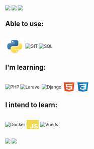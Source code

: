 <div align="center" style="display: inline">
  <span>
  <img width="350em" align="center" src="https://github-readme-stats-sigma-five.vercel.app/api?username=davimmilhome&show_icons=true&theme=tokyonight&include_all_commits=true&count_private=true",target="_blank"/>
  </span>
  <span>
  <img width="285em" align="center" src="https://github-readme-stats-sigma-five.vercel.app/api/top-langs/?username=davimmilhome&layout=compact&langs_count=8&theme=tokyonight",target="_blank"/>
  </span>
  <a href="https://github.com/davimmilhome/LEITOR_RETORNO_BRADESCO_CNAB400" target="_blank"><img width="375em" align="center" src="https://github-readme-stats-sigma-five.vercel.app/api/pin/?username=davimmilhome&repo=LEITOR_.RET_RETORNO_BRADESCO_CNAB400&layout=compact&langs_count=8&theme=tokyonight" align="center" padding="60"/></a>
</div> 


## Able to use:
<div style="display: inline_block"><br>
  <img align="center" alt="Python" height="50" width="60" src="https://raw.githubusercontent.com/devicons/devicon/master/icons/python/python-original.svg">
  <img align="center" alt="GIT" height="50" width="60" src="https://cdn.jsdelivr.net/gh/devicons/devicon/icons/git/git-plain-wordmark.svg">
   <img align="center" alt="SQL" height="50" width="60" src="https://cdn.jsdelivr.net/gh/devicons/devicon/icons/mysql/mysql-original-wordmark.svg">
  </div>
 
  ## I'm learning:
<div style="display: inline_block"><br>
  <img align="center" alt="PHP" height="50" width="60" src="https://cdn.jsdelivr.net/gh/devicons/devicon/icons/php/php-plain.svg">
  <img align="center" alt="Laravel" height="50" width="60" src="https://cdn.jsdelivr.net/gh/devicons/devicon/icons/laravel/laravel-plain-wordmark.svg">
  <img align="center" alt="Django" height="50" width="60" src="https://cdn.jsdelivr.net/gh/devicons/devicon/icons/django/django-plain-wordmark.svg">
    <img align="center" alt="HTML" height="30" width="40" src="https://raw.githubusercontent.com/devicons/devicon/master/icons/html5/html5-original.svg">
  <img align="center" alt="CSS" height="30" width="40" src="https://raw.githubusercontent.com/devicons/devicon/master/icons/css3/css3-original.svg">
  
  </div>
  
  ## I intend to learn:
<div style="display: inline_block"><br>
  <img align="center" alt="Docker" height="50" width="60" src="https://cdn.jsdelivr.net/gh/devicons/devicon/icons/docker/docker-plain-wordmark.svg">
  <img align="center" alt="Js" height="30" width="40" src="https://raw.githubusercontent.com/devicons/devicon/master/icons/javascript/javascript-plain.svg">
    <img align="center" alt="VueJs" height="30" width="40" src="https://cdn.jsdelivr.net/gh/devicons/devicon/icons/vuejs/vuejs-original.sv">

  
  </div>
  
  ##
  
  <div> 
  <a href = "mailto:davimmilhome@gmail.com"><img src="https://img.shields.io/badge/-Gmail-%23333?style=for-the-badge&logo=gmail&logoColor=white" target="_blank"></a>
  <a href="https://www.linkedin.com/in/davi-milhome-151254143/" target="_blank"><img src="https://img.shields.io/badge/-LinkedIn-%230077B5?style=for-the-badge&logo=linkedin&logoColor=white" target="_blank"></a> 
 
</div>



<!---
davimmilhome/davimmilhome is a ✨ special ✨ repository because its `README.md` (this file) appears on your GitHub profile.
You can click the Preview link to take a look at your changes.
--->
